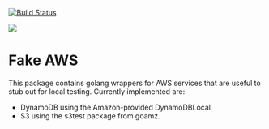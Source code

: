 
[![Build Status](https://travis-ci.org/crewjam/fakeaws.svg?branch=master)](https://travis-ci.org/crewjam/fakeaws)

[![](https://godoc.org/github.com/crewjam/fakeaws?status.png)](http://godoc.org/github.com/crewjam/fakeaws)

# Fake AWS

This package contains golang wrappers for AWS services that are useful to stub
out for local testing. Currently implemented are:

 - DynamoDB using the Amazon-provided DynamoDBLocal
 - S3 using the s3test package from goamz.
